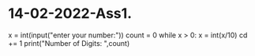 # 14-02-2022-Ass1.
x = int(input("enter your number:"))
count = 0
while x > 0:
   x = int(x/10)
   cd += 1
print("Number of Digits: ",count)
